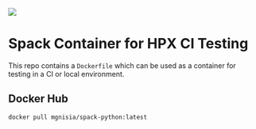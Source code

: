 ![](https://img.shields.io/docker/pulls/mgnisia/spack-python)

# Spack Container for HPX CI Testing

This repo contains a `Dockerfile` which can be used as a container for testing in a CI or local environment.

## Docker Hub

```shell
docker pull mgnisia/spack-python:latest
```
